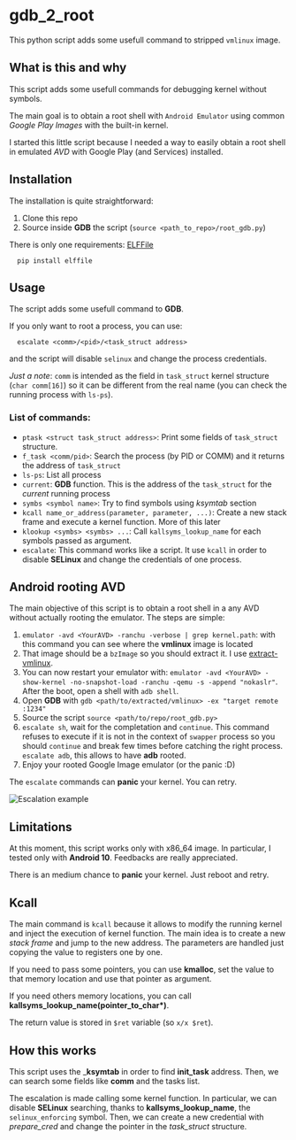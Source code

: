 # gdb_2_root
This python script adds some usefull command to stripped `vmlinux` image.

## What is this and why
This script adds some usefull commands for debugging kernel without symbols.

The main goal is to obtain a root shell with `Android Emulator` using common _Google Play Images_ with the built-in kernel.

I started this little script because I needed a way to easily obtain a root shell in emulated _AVD_ with Google Play (and Services) installed.

## Installation
The installation is quite straightforward:
1. Clone this repo
2. Source inside __GDB__ the script (`source <path_to_repo>/root_gdb.py`)

There is only one requirements: [ELFFile](https://pypi.org/project/elffile/)
```
  pip install elffile
```
## Usage
The script adds some usefull command to __GDB__.

If you only want to root a process, you can use: 
```
  escalate <comm>/<pid>/<task_struct address>
```
and the script will disable `selinux` and change the process credentials.

_Just a note_: `comm` is intended as the field in `task_struct` kernel structure (`char comm[16]`) so it can be different from the real name (you can check the running process with `ls-ps`).

### List of commands:
- `ptask <struct task_struct address>`: Print some fields of `task_struct` structure. 
- `f_task <comm/pid>`: Search the process (by PID or COMM) and it returns the address of `task_struct`
- `ls-ps`: List all process
- `current`: __GDB__ function. This is the address of the `task_struct` for the _current_ running process
- `symbs <symbol name>`: Try to find symbols using _ksymtab_ section
- `kcall name_or_address(parameter, parameter, ...)`: Create a new stack frame and execute a kernel function. More of this later 
- `klookup <symbs> <symbs> ...`: Call `kallsyms_lookup_name` for each symbols passed as argument.
- `escalate`: This command works like a script. It use `kcall` in order to disable __SELinux__ and change the credentials of one process.

## Android rooting AVD
The main objective of this script is to obtain a root shell in a any AVD without actually rooting the emulator. The steps are simple:
1. `emulator -avd <YourAVD> -ranchu -verbose | grep kernel.path`: with this command you can see where the __vmlinux__ image is located
2. That image should be a `bzImage` so you should extract it. I use [extract-vmlinux](https://raw.githubusercontent.com/torvalds/linux/master/scripts/extract-vmlinux).
3. You can now restart your emulator with: `emulator -avd <YourAVD> -show-kernel -no-snapshot-load -ranchu -qemu -s -append "nokaslr"`. After the boot, open a shell with `adb shell`.
4. Open __GDB__ with `gdb <path/to/extracted/vmlinux> -ex "target remote :1234"`
5. Source the script `source <path/to/repo/root_gdb.py>`
6. `escalate sh`, wait for the completation and `continue`. This command refuses to execute if it is not in the context of `swapper` process so you should `continue` and break few times before catching the right process. `escalate adb`, this allows to have __adb__ rooted.
9. Enjoy your rooted Google Image emulator (or the panic :D)

The `escalate` commands can __panic__ your kernel. You can retry.

![Escalation example](https://github.com/c3r34lk1ll3r/gdb_2_root/blob/master/escalate.gif?raw=true)
## Limitations
At this moment, this script works only with x86_64 image. In particular, I tested only with __Android 10__. Feedbacks are really appreciated. 

There is an medium chance to __panic__ your kernel. Just reboot and retry.

## Kcall
The main command is `kcall` because it allows to modify the running kernel and inject the execution of kernel function. The main idea is to create a new _stack frame_ and jump to the new address. The parameters are handled just copying the value to registers one by one. 

If you need to pass some pointers, you can use __kmalloc__, set the value to that memory location and use that pointer as argument.

If you need others memory locations, you can call __kallsyms\_lookup\_name(pointer_to_char*)__.

The return value is stored in `$ret` variable (so `x/x $ret`).
## How this works
This script uses the ___ksymtab__ in order to find __init_task__ address. Then, we can search some fields like __comm__ and the tasks list.

The escalation is made calling some kernel function. In particular, we can disable __SELinux__ searching, thanks to __kallsyms_lookup_name__, the `selinux_enforcing` symbol. Then, we can create a new credential with _prepare_cred_ and change the pointer in the _task_struct_ structure.

